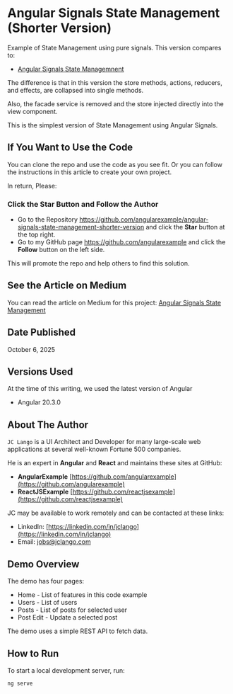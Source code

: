 # Angular Signals State Management (Shorter Version)

Example of State Management using pure signals.
This version compares to:

* [Angular Signals State Managemnent](https://github.com/angularexample/angular-signals-state-management)

The difference is that in this version the store methods, actions, reducers, and effects, are collapsed into single methods. 

Also, the facade service is removed and the store injected directly into the view component.

This is the simplest version of State Management using Angular Signals.

## If You Want to Use the Code

You can clone the repo and use the code as you see fit. Or you can follow the instructions in this article to create your own project.

In return, Please:

### Click the Star Button and Follow the Author

* Go to the Repository https://github.com/angularexample/angular-signals-state-management-shorter-version and click the **Star** button at the top right.
* Go to my GitHub page https://github.com/angularexample and click the **Follow** button on the left side.

This will promote the repo and help others to find this solution.

## See the Article on Medium

You can read the article on Medium for this project:
[Angular Signals State Management](https://medium.com/@info_35389/angular-signals-state-management-5704d2d408c6)


## Date Published

October 6, 2025

## Versions Used

At the time of this writing, we used the latest version of Angular

* Angular 20.3.0

## About The Author

`JC Lango` is a UI Architect and Developer for many large-scale web applications at several well-known Fortune 500 companies.

He is an expert in **Angular** and **React** and maintains these sites at GitHub:

* **AngularExample** [https://github.com/angularexample](https://github.com/angularexample)
* **ReactJSExample** [https://github.com/reactjsexample](https://github.com/reactjsexample)

JC may be available to work remotely and can be contacted at these links:

* LinkedIn: [https://linkedin.com/in/jclango](https://linkedin.com/in/jclango)
* Email: [jobs@jclango.com](mailto:jobs@jclango.com)

## Demo Overview

The demo has four pages:

* Home - List of features in this code example
* Users - List of users
* Posts - List of posts for selected user
* Post Edit - Update a selected post

The demo uses a simple REST API to fetch data.

## How to Run

To start a local development server, run:

```bash
ng serve
```
